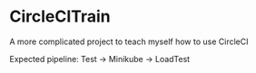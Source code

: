 # CircleCITrain

A more complicated project to teach myself how to use CircleCI 

Expected pipeline:
Test -> Minikube -> LoadTest
